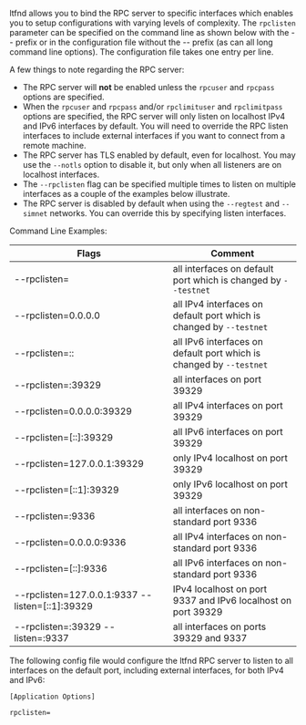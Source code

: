 ltfnd allows you to bind the RPC server to specific interfaces which enables you
to setup configurations with varying levels of complexity.  The `rpclisten`
parameter can be specified on the command line as shown below with the -- prefix
or in the configuration file without the -- prefix (as can all long command line
options).  The configuration file takes one entry per line.

A few things to note regarding the RPC server:
* The RPC server will **not** be enabled unless the `rpcuser` and `rpcpass`
  options are specified.
* When the `rpcuser` and `rpcpass` and/or `rpclimituser` and `rpclimitpass`
  options are specified, the RPC server will only listen on localhost IPv4 and
  IPv6 interfaces by default.  You will need to override the RPC listen
  interfaces to include external interfaces if you want to connect from a remote
  machine.
* The RPC server has TLS enabled by default, even for localhost.  You may use
  the `--notls` option to disable it, but only when all listeners are on
  localhost interfaces.
* The `--rpclisten` flag can be specified multiple times to listen on multiple
  interfaces as a couple of the examples below illustrate.
* The RPC server is disabled by default when using the `--regtest` and
  `--simnet` networks.  You can override this by specifying listen interfaces.

Command Line Examples:

|Flags|Comment|
|----------|------------|
|--rpclisten=|all interfaces on default port which is changed by `--testnet`|
|--rpclisten=0.0.0.0|all IPv4 interfaces on default port which is changed by `--testnet`|
|--rpclisten=::|all IPv6 interfaces on default port which is changed by `--testnet`|
|--rpclisten=:39329|all interfaces on port 39329|
|--rpclisten=0.0.0.0:39329|all IPv4 interfaces on port 39329|
|--rpclisten=[::]:39329|all IPv6 interfaces on port 39329|
|--rpclisten=127.0.0.1:39329|only IPv4 localhost on port 39329|
|--rpclisten=[::1]:39329|only IPv6 localhost on port 39329|
|--rpclisten=:9336|all interfaces on non-standard port 9336|
|--rpclisten=0.0.0.0:9336|all IPv4 interfaces on non-standard port 9336|
|--rpclisten=[::]:9336|all IPv6 interfaces on non-standard port 9336|
|--rpclisten=127.0.0.1:9337 --listen=[::1]:39329|IPv4 localhost on port 9337 and IPv6 localhost on port 39329|
|--rpclisten=:39329 --listen=:9337|all interfaces on ports 39329 and 9337|

The following config file would configure the ltfnd RPC server to listen to all interfaces on the default port, including external interfaces, for both IPv4 and IPv6:

```text
[Application Options]

rpclisten=
```
